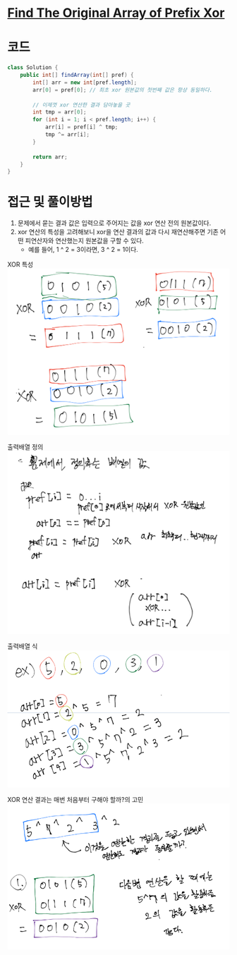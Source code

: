 # [Find The Original Array of Prefix Xor](https://leetcode.com/problems/find-the-original-array-of-prefix-xor/description/)

# 코드

```java
class Solution {
    public int[] findArray(int[] pref) {
        int[] arr = new int[pref.length];
        arr[0] = pref[0]; // 최초 xor 원본값의 첫번째 값은 항상 동일하다. 

        // 이제껏 xor 연산한 결과 담아놓을 곳
        int tmp = arr[0];
        for (int i = 1; i < pref.length; i++) {
            arr[i] = pref[i] ^ tmp;
            tmp ^= arr[i];
        }

        return arr;
    }
}
```

# 접근 및 풀이방법

1. 문제에서 묻는 결과 값은 입력으로 주어지는 값을 xor 연산 전의 원본값이다.
2. xor 연산의 특성을 고려해보니 xor을 연산 결과의 값과 다시 재연산해주면 기존 어떤 피연산자와 연산했는지 원본값을 구할 수 있다.
    - 예를 들어, 1 ^ 2 = 3이라면, 3 ^ 2 = 1이다.

XOR 특성<br/>
![xor 특성](./images/find-the-original-array-of-prefix-xor_lth_xor특성.png)

출력배열 정의<br/>
![출력배열 정의](./images/find-the-original-array-of-prefix-xor_lth_출력배열정의.png)

출력배열 식<br/>
![출력배열식](./images/find-the-original-array-of-prefix-xor_lth_출력배열식.png)

XOR 연산 결과는 매번 처음부터 구해야 할까?의 고민<br/>
![XOR결과고민](./images/find-the-original-array-of-prefix-xor_lth_xor결과고민.png)
